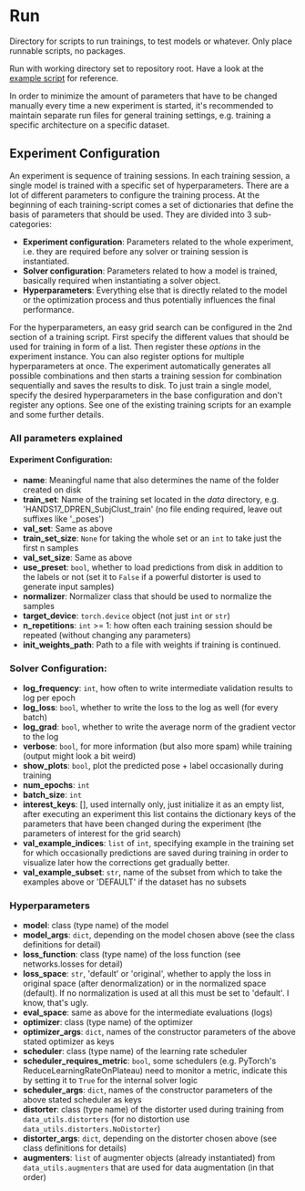 # Run
Directory for scripts to run trainings, to test models or whatever. Only place runnable scripts,
no packages.

Run with working directory set to repository root. Have a look at the 
[example script](minimal_example.py) for reference.

In order to minimize the amount of parameters that have to be changed manually every time a new 
experiment is started, it's recommended to maintain separate run files for general training 
settings, e.g. training a specific architecture on a specific dataset.

## Experiment Configuration
An experiment is sequence of training sessions. In each training session, a single model is trained
with a specific set of hyperparameters. There are a lot of different parameters to configure the
training process. At the beginning of each training-script comes a set of dictionaries that define
the basis of parameters that should be used. They are divided into 3 sub-categories:
* **Experiment configuration**: Parameters related to the whole experiment, i.e. they are required
    before any solver or training session is instantiated.
* **Solver configuration**: Parameters related to how a model is trained, basically required when
    instantiating a solver object.
* **Hyperparameters**: Everything else that is directly related to the model or the optimization 
    process and thus potentially influences the final performance.

For the hyperparameters, an easy grid search can be configured in the 2nd section of a training
script. First specify the different values that should be used for training in form of a list. Then
register these *options* in the experiment instance. You can also register options for multiple
hyperparameters at once. The experiment automatically generates all possible combinations and then 
starts a training session for combination sequentially and saves the results to disk. To just train
a single model, specify the desired hyperparameters in the base configuration and don't register any
options. See one of the existing training scripts for an example and some further details.

### All parameters explained
#### Experiment Configuration:
* **name**: Meaningful name that also determines the name of the folder created on disk
* **train_set**: Name of the training set located in the *data* directory, e.g. 
    'HANDS17_DPREN_SubjClust_train' (no file ending required, leave out suffixes like '_poses') 
* **val_set**: Same as above
* **train_set_size**: `None` for taking the whole set or an `int` to take just the first n samples
* **val_set_size**: Same as above
* **use_preset**: `bool`, whether to load predictions from disk in addition to the labels or not 
    (set it to `False` if a powerful distorter is used to generate input samples)
* **normalizer**: Normalizer class that should be used to normalize the samples
* **target_device**: `torch.device` object (not just `int` or `str`)
* **n_repetitions**: `int` >= 1: how often each training session should be repeated (without 
    changing any parameters) 
* **init_weights_path**: Path to a file with weights if training is continued.

### Solver Configuration:
* **log_frequency**: `int`, how often to write intermediate validation results to log per epoch
* **log_loss**: `bool`, whether to write the loss to the log as well (for every batch)
* **log_grad**: `bool`, whether to write the average norm of the gradient vector to the log
* **verbose**: `bool`, for more information (but also more spam) while training (output might look 
    a bit weird)   
* **show_plots**: `bool`, plot the predicted pose + label occasionally during training
* **num_epochs**: `int`
* **batch_size**: `int`
* **interest_keys**: [], used internally only, just initialize it as an empty list, after executing 
    an experiment this list contains the dictionary keys of the parameters that have been changed
    during the experiment (the parameters of interest for the grid search) 
* **val_example_indices**: `list` of `int`, specifying example in the training set for which
    occasionally predictions are saved during training in order to visualize later how the
    corrections get gradually better.
* **val_example_subset**: `str`, name of the subset from which to take the examples above or 
    'DEFAULT' if the dataset has no subsets

### Hyperparameters
* **model**: class (type name) of the model
* **model_args**: `dict`, depending on the model chosen above (see the class definitions for detail)
* **loss_function**: class (type name) of the loss function (see networks.losses for detail)
* **loss_space**: `str`, 'default' or 'original', whether to apply the loss in original space 
    (after denormalization) or in the normalized space (default). If no normalization is used at all
    this must be set to 'default'. I know, that's ugly.
* **eval_space**: same as above for the intermediate evaluations (logs) 
* **optimizer**: class (type name) of the optimizer
* **optimizer_args**: `dict`, names of the constructor parameters of the above stated optimizer as
    keys
* **scheduler**: class (type name) of the learning rate scheduler
* **scheduler_requires_metric**: `bool`, some schedulers (e.g. PyTorch's 
    ReduceLearningRateOnPlateau) 
    need to monitor a metric, indicate this by setting it to `True` for the internal solver logic
* **scheduler_args**: `dict`, names of the constructor parameters of the above stated scheduler as
    keys
* **distorter**: class (type name) of the distorter used during training from 
    `data_utils.distorters` (for no distortion use `data_utils.distorters.NoDistorter`)
* **distorter_args**: `dict`, depending on the distorter chosen above (see class definitions for 
    details)
* **augmenters**: `list` of augmenter objects (already instantiated) from `data_utils.augmenters` 
    that are used for data augmentation (in that order)

